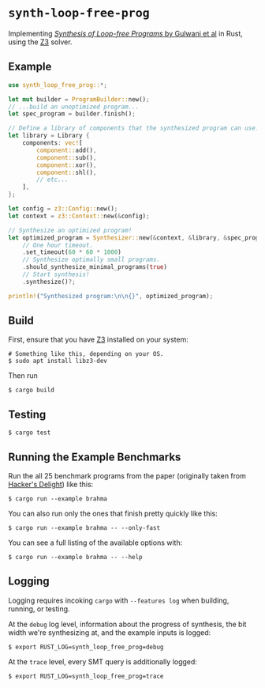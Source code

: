 # `synth-loop-free-prog`

Implementing [*Synthesis of Loop-free Programs* by Gulwani et
al](https://www.microsoft.com/en-us/research/wp-content/uploads/2016/12/pldi11-loopfree-synthesis.pdf)
in Rust, using the [Z3][] solver.

## Example

```rust
use synth_loop_free_prog::*;

let mut builder = ProgramBuilder::new();
// ...build an unoptimized program...
let spec_program = builder.finish();

// Define a library of components that the synthesized program can use.
let library = Library {
    components: vec![
        component::add(),
        component::sub(),
        component::xor(),
        component::shl(),
        // etc...
    ],
};

let config = z3::Config::new();
let context = z3::Context::new(&config);

// Synthesize an optimized program!
let optimized_program = Synthesizer::new(&context, &library, &spec_program)
    // One hour timeout.
    .set_timeout(60 * 60 * 1000)
    // Synthesize optimally small programs.
    .should_synthesize_minimal_programs(true)
    // Start synthesis!
    .synthesize()?;

println!("Synthesized program:\n\n{}", optimized_program);
```

## Build

First, ensure that you have [Z3][] installed on your system:

```shell
# Something like this, depending on your OS.
$ sudo apt install libz3-dev
```

Then run

```shell
$ cargo build
```

## Testing

```shell
$ cargo test
```

## Running the Example Benchmarks

Run the all 25 benchmark programs from the paper (originally taken from
[Hacker's Delight](https://www.goodreads.com/book/show/276079.Hacker_s_Delight))
like this:

```shell
$ cargo run --example brahma
```

You can also run only the ones that finish pretty quickly like this:

```shell
$ cargo run --example brahma -- --only-fast
```

You can see a full listing of the available options with:

```shell
$ cargo run --example brahma -- --help
```

## Logging

Logging requires incoking `cargo` with `--features log` when building, running,
or testing.

At the `debug` log level, information about the progress of synthesis, the bit
width we're synthesizing at, and the example inputs is logged:

```shell
$ export RUST_LOG=synth_loop_free_prog=debug
```

At the `trace` level, every SMT query is additionally logged:

```shell
$ export RUST_LOG=synth_loop_free_prog=trace
```

[Z3]: https://github.com/Z3Prover/z3
